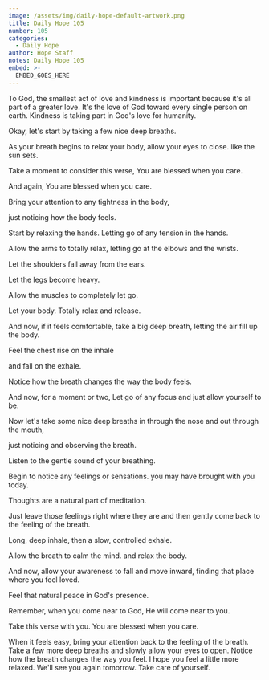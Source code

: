 ```yaml
---
image: /assets/img/daily-hope-default-artwork.png
title: Daily Hope 105
number: 105
categories:
  - Daily Hope
author: Hope Staff
notes: Daily Hope 105
embed: >-
  EMBED_GOES_HERE
---
```

To God, the smallest act of love and kindness is important because it's all part of a greater love. It's the love of God toward every single person on earth. Kindness is taking part in God's love for humanity.

Okay, let's start by taking a few nice deep breaths.

As your breath begins to relax your body, allow your eyes to close. like the sun sets.

Take a moment to consider this verse, You are blessed when you care.

And again, You are blessed when you care.

Bring your attention to any tightness in the body,

just noticing how the body feels.

Start by relaxing the hands. Letting go of any tension in the hands.

Allow the arms to totally relax, letting go at the elbows and the wrists.

Let the shoulders fall away from the ears.

Let the legs become heavy.

Allow the muscles to completely let go.

Let your body. Totally relax and release.

And now, if it feels comfortable, take a big deep breath, letting the air fill up the body.

Feel the chest rise on the inhale

and fall on the exhale.

Notice how the breath changes the way the body feels.

And now, for a moment or two, Let go of any focus and just allow yourself to be.

Now let's take some nice deep breaths in through the nose and out through the mouth,

just noticing and observing the breath.

Listen to the gentle sound of your breathing.

Begin to notice any feelings or sensations. you may have brought with you today.

Thoughts are a natural part of meditation.

Just leave those feelings right where they are and then gently come back to the feeling of the breath.

Long, deep inhale, then a slow, controlled exhale.

Allow the breath to calm the mind. and relax the body.

And now, allow your awareness to fall and move inward, finding that place where you feel loved.

Feel that natural peace in God's presence.

Remember, when you come near to God, He will come near to you.

Take this verse with you. You are blessed when you care.

When it feels easy, bring your attention back to the feeling of the breath. Take a few more deep breaths and slowly allow your eyes to open. Notice how the breath changes the way you feel. I hope you feel a little more relaxed. We'll see you again tomorrow. Take care of yourself.


